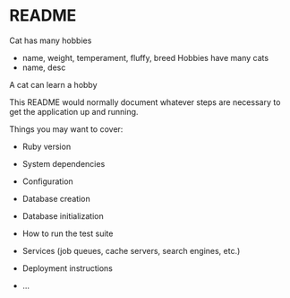 # README

Cat has many hobbies
+ name, weight, temperament, fluffy, breed
Hobbies have many cats
+ name, desc

A cat can learn a hobby

This README would normally document whatever steps are necessary to get the
application up and running.

Things you may want to cover:

* Ruby version

* System dependencies

* Configuration

* Database creation

* Database initialization

* How to run the test suite

* Services (job queues, cache servers, search engines, etc.)

* Deployment instructions

* ...
